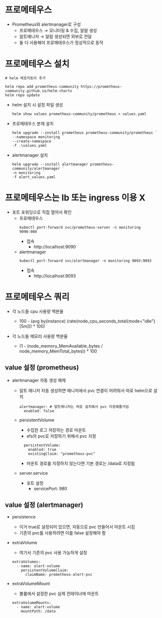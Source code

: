 # 프로메테우스
- Prometheus와 alertmanager로 구성
  - 프로메테우스 → 모니터링 & 수집, 알람 생성
  - 알트매니저 → 알람 생성되면 외부로 전달
  - 둘 다 사용해야 프로메테우스가 정상적으로 동작

# 프로메테우스 설치
```
# helm 레포지토리 추가

helm repo add prometheus-community https://prometheus-community.github.io/helm-charts
helm repo update
```
- helm 설치 시 설정 파일 생성
    ```angular2html
    helm show values prometheus-community/prometheus > values.yaml
    ```
- 프로메테우스 본체 설치
    ```angular2html
    helm upgrade --install prometheus prometheus-community/prometheus `
    --namespace monitoring `
    --create-namespace `
    -f .\values.yaml
    ```
- alertmanager 설치
    ```angular2html
    helm upgrade --install alertmanager prometheus-community/alertmanager `
    -n monitoring `
    -f alert_values.yaml
    ```
  
# 프로메테우스는 lb 또는 ingress 이용 X
- 포트 포워딩으로 직접 열어서 확인
  - 프로메테우스
    ```angular2html
    kubectl port-forward svc/prometheus-server -n monitoring 9090:980
    ```
    - 접속
      - http://localhost:9090
  - alertmanager
    ```angular2html
    kubectl port-forward svc/alertmanager -n monitoring 9093:9093
    ```
    - 접속
      - http://localhost:9093
  
# 프로메테우스 쿼리
- 각 노드들 cpu 사용량 백분율
  - 100 - (avg by(instance) (rate(node_cpu_seconds_total{mode="idle"}[5m])) * 100)

- 각 노드들 메모리 사용량 백분율
  - (1 - (node_memory_MemAvailable_bytes / node_memory_MemTotal_bytes)) * 100

## value 설정 (prometheus)
- alertmanager 자동 생성 해제
  - 알트 매니저 자동 생성하면 매니저에서 pvc 연결이 어려워서 따로 helm으로 설치
    ```angular2html
    alertmanager: # 알트매니저는 따로 설치해서 pvc 지정해줄거임
      enabled: false
    ```
  - persistentVolume
    - 수집한 로그 저장하는 경로 마운트
    - efs의 pvc로 저장하기 위해서 pvc 지정
    ```angular2html
      persistentVolume:
        enabled: true
        existingClaim: "prometheus-pvc"
    ```
    - 마운트 경로를 지정하지 않는다면 기본 경로는 /data로 지정됨

  - server.service
    - 포트 설정
      - servicePort: 980

## value 설정 (alertmanager)
- persistence
  - 이거 true로 설정되어 있으면, 자동으로 pvc 만들어서 마운트 시킴
  - 기존의 pvc를 사용하려면 이를 false 설정해야 함

- extraVolume
  - 여기서 기존의 pvc 사용 가능하게 설정
  ```angular2html
  extraVolumes:
    - name: alert-volume
      persistentVolumeClaim:
        claimName: prometheus-alert-pvc
  ```
- extraVolumeMount
  - 볼륨에서 설정한 pvc 실제 컨테이너에 마운트
  ```angular2html
  extraVolumeMounts:
    - name: alert-volume
      mountPath: /data
  ```
